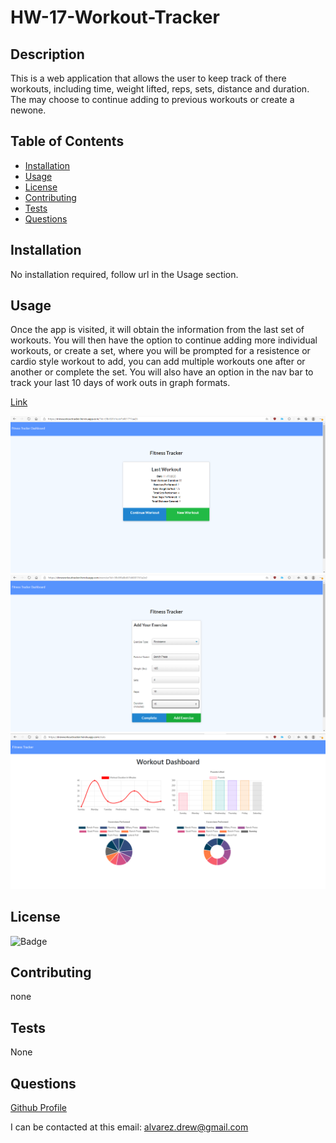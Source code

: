 # HW-17-Workout-Tracker

## Description
 
This is a web application that allows the user to keep track of there workouts, including time, weight lifted, reps, sets, distance and duration. The may choose to continue adding to previous workouts or create a newone.
 
## Table of Contents 
 
* [Installation](#Installation) 
* [Usage](#Usage) 
* [License](#License) 
* [Contributing](#Contributing) 
* [Tests](#Tests) 
* [Questions](#Questions)
 
## Installation 

No installation required, follow url in the Usage section.
 
## Usage 
 
Once the app is visited, it will obtain the information from the last set of workouts. You will then have the option to continue adding more individual workouts, or create a set, where you will be prompted for a resistence or cardio style workout to add, you can add multiple workouts one after or another or complete the set. You will also have an option in the nav bar to track your last 10 days of work outs in graph formats.

[Link](https://drewworkouttracker.herokuapp.com/)

![Screenshot 1](/public/images/workoutOne.png)
![Screenshot 2](/public/images/workoutTwo.png)
![Screenshot 3](/public/images/workoutThree.png)
 
## License 
 
![Badge](https://img.shields.io/badge/license-MIT-blue)
 
## Contributing 
 
none
 
## Tests 
 
None
 
## Questions 
 
[Github Profile](https://github.com/DrewAlvarez/) 
 
I can be contacted at this email: <alvarez.drew@gmail.com>